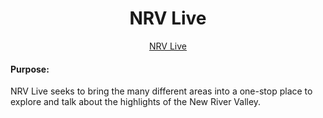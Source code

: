 <h1 align="center">NRV Live</h1>
 
<a href="http://kylerv.pythonanywhere.com/home" target="_blank"><p style="text-align:center">NRV Live</a>


#### Purpose:
NRV Live seeks to bring the many different areas into a one-stop place to explore and talk about the highlights of the New River Valley.

